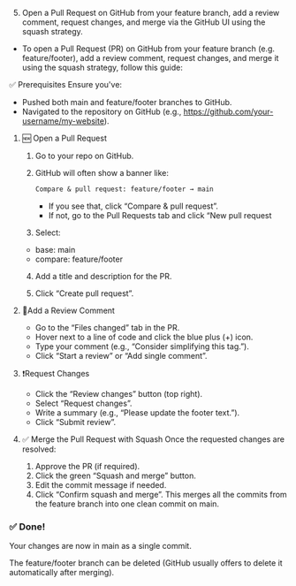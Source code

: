 5. Open a Pull Request on GitHub from your feature branch, add a review comment, request changes, and merge via the GitHub UI using the squash strategy.

- To open a Pull Request (PR) on GitHub from your feature branch (e.g. feature/footer), add a review comment, request changes, and merge it using the squash strategy, follow this guide:

✅ Prerequisites
Ensure you've:

- Pushed both main and feature/footer branches to GitHub.
- Navigated to the repository on GitHub (e.g., https://github.com/your-username/my-website).

1. 🆕 Open a Pull Request

   1. Go to your repo on GitHub.
   2. GitHub will often show a banner like:

      ```txt
      Compare & pull request: feature/footer → main
      ```

      - If you see that, click “Compare & pull request”.
      - If not, go to the Pull Requests tab and click “New pull request

   3. Select:

   - base: main
   - compare: feature/footer

   4. Add a title and description for the PR.

   5. Click “Create pull request”.

2. 📝Add a Review Comment

   - Go to the “Files changed” tab in the PR.
   - Hover next to a line of code and click the blue plus (+) icon.
   - Type your comment (e.g., “Consider simplifying this tag.”).
   - Click “Start a review” or “Add single comment”.

3. ❗Request Changes

   - Click the “Review changes” button (top right).
   - Select “Request changes”.
   - Write a summary (e.g., “Please update the footer text.”).
   - Click “Submit review”.

4. ✅ Merge the Pull Request with Squash
   Once the requested changes are resolved:
   1. Approve the PR (if required).
   2. Click the green “Squash and merge” button.
   3. Edit the commit message if needed.
   4. Click “Confirm squash and merge”.
      This merges all the commits from the feature branch into one clean commit on main.

### ✅ Done!

Your changes are now in main as a single commit.

The feature/footer branch can be deleted (GitHub usually offers to delete it automatically after merging).
